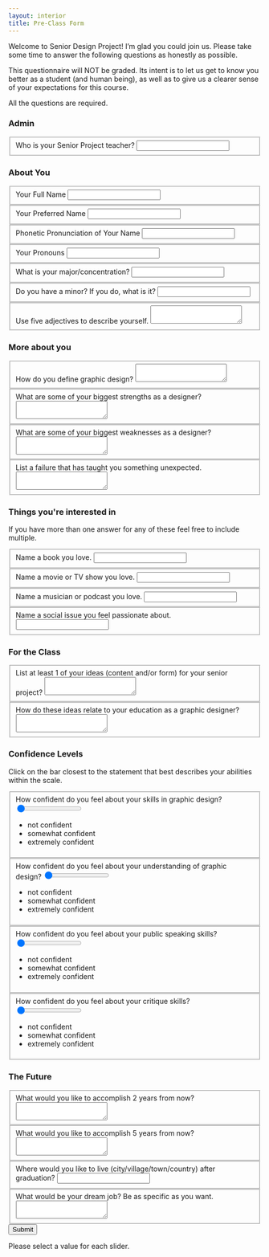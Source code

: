 ```yaml
---
layout: interior
title: Pre-Class Form
---
```


<form id="sp-form" action="https://getform.io/f/5b6a3696-e405-43ee-a72e-e391bd0f83a1"  method="POST" enctype="multipart/form-data">
  <p>Welcome to Senior Design Project! I’m glad you could join us. Please take some time to answer the following questions as honestly as possible.</p>
  <p>This questionnaire will NOT be graded. Its intent is to let us get to know you better as a student (and human being), as well as to give us a clearer sense of your expectations for this course.</p>
  <p>All the questions are required.</p>
    <h3>Admin</h3>
    <fieldset>
      <label for="teacher">Who is your Senior Project teacher?</label>
      <input type="text" name="teacher" required>
    </fieldset>
    <h3>About You</h3>
    <fieldset>
      <label for="full-name">Your Full Name</label>
      <input type="text" name="full-name" required>
    </fieldset>
    <fieldset>
      <label for="preferred-name">Your Preferred Name</label>
      <input type="text" name="preferred-name" required>
    </fieldset>
    <fieldset>
      <label for="pronuciation">Phonetic Pronunciation of Your Name</label>
      <input type="text" name="pronunciation" required>
    </fieldset>
    <fieldset>
      <label for="pronouns">Your Pronouns</label>
      <input type="text" name="pronouns" required>
    </fieldset>
    <fieldset>
      <label for="major">What is your major/concentration?</label>
      <input type="text" name="major" required>
    </fieldset>
    <fieldset>
      <label for="minor">Do you have a minor? If you do, what is it?</label>
      <input type="text" name="minor" required>
    </fieldset>
    <fieldset>
      <label for="describe">Use five adjectives to describe yourself.</label>
      <textarea type="textarea" name="describe" required></textarea>
    </fieldset>
    <h3>More about you</h3>
    <fieldset>
      <label for="define">How do you define graphic design?</label>
      <textarea type="textarea" name="define" required></textarea>
    </fieldset>
    <fieldset>
      <label for="strengths">What are some of your biggest strengths as a designer?</label>
      <textarea type="textarea" name="strengths" required></textarea>
    </fieldset>
    <fieldset>
      <label for="weaknesses">What are some of your biggest weaknesses as a designer?</label>
      <textarea type="textarea" name="weaknesses" required></textarea>
    </fieldset>
    <fieldset>
      <label for="failure">List a failure that has taught you something unexpected.</label>
      <textarea type="textarea" name="failure" required></textarea>
    </fieldset>     
    <h3>Things you're interested in</h3>
    <p>If you have more than one answer for any of these feel free to include multiple.</p>
    <fieldset>
      <label for="book">Name a book you love.</label>
      <input type="text" name="book" required>
    </fieldset>
    <fieldset>
      <label for="movie">Name a movie or TV show you love.</label>
      <input type="text" name="movie" required>
    </fieldset>
    <fieldset>
      <label for="music">Name a musician or podcast you love.</label>
      <input type="text" name="music" required>
    </fieldset>
    <fieldset>
      <label for="social-issue">Name a social issue you feel passionate about.</label>
      <input type="text" name="social-issue" required>
    </fieldset>  
    <h3>For the Class</h3>
    <fieldset>
      <label for="project-ideas">List at least 1 of your ideas (content and/or form) for your senior project?</label>
      <textarea type="textarea" name="accomplish" required></textarea>
    </fieldset>
    <fieldset>
      <label for="relate">How do these ideas relate to your education as a graphic designer?</label>
      <textarea type="textarea" name="relate" required></textarea>
    </fieldset>
    <h3>Confidence Levels</h3>
    <p>Click on the bar closest to the statement that best describes your abilities within the scale.</p>
    <fieldset>
      <div class="slidecontainer">
        <label for="gd-skills">How confident do you feel about your skills in graphic design?</label>
        <input type="range" min="1" max="100" value="1" class="slider" data-clicked="false" id="gd-skills" name="gd-skills" required>
        <ul class="range-labels">
          <li class="label-left">not confident</li>
          <li class="label-center">somewhat confident</li>
          <li class="label-right">extremely confident</li>
        </ul>
      </div>
    </fieldset>
      <fieldset>
      <div class="slidecontainer">
        <label for="gd-understanding">How confident do you feel about your understanding of graphic design?</label>
        <input type="range" min="1" max="100" value="1" class="slider" data-clicked="false" id="gd-understanding" name="gd-understanding" required>
        <ul class="range-labels">
          <li class="label-left">not confident</li>
          <li class="label-center">somewhat confident</li>
          <li class="label-right">extremely confident</li>
        </ul>
      </div>
    </fieldset>
    <fieldset>
      <div class="slidecontainer">
        <label for="public-speaking">How confident do you feel about your public speaking skills?</label>
        <input type="range" min="1" max="100" value="1" class="slider" data-clicked="false" id="public-speaking" name="public-speaking" required>
        <ul class="range-labels">
          <li class="label-left">not confident</li>
          <li class="label-center">somewhat confident</li>
          <li class="label-right">extremely confident</li>
        </ul>
      </div>
    </fieldset>
    <fieldset>
      <div class="slidecontainer">
        <label for="critique">How confident do you feel about your critique  skills?</label>
        <input type="range" min="1" max="100" value="1" class="slider" data-clicked="false" id="critique" name="critique" required>
        <ul class="range-labels">
          <li class="label-left">not confident</li>
          <li class="label-center">somewhat confident</li>
          <li class="label-right">extremely confident</li>
        </ul>
      </div>
    </fieldset>
    <h3>The Future</h3>
    <fieldset>
      <label for="two-years">What would you like to accomplish 2 years from now?</label>
      <textarea type="textarea" name="two-years" required></textarea>
    </fieldset>
    <fieldset>
      <label for="five-years">What would you like to accomplish 5 years from now?</label>
      <textarea type="textarea" name="five-years" required></textarea>
    </fieldset>
    <fieldset>
      <label for="live">Where would you like to live (city/village/town/country) after graduation?</label>
      <input type="text" name="live" required>
    </fieldset>
    <fieldset>
      <label for="dream-job">What would be your dream job? Be as specific as you want.</label>
      <textarea type="textarea" name="dream-job" required></textarea>
    </fieldset>
  <button id="sub-but" type="submit">Submit</button>
  <p id="warning" class="w-hidden">Please select a value for each slider.</p>
</form>
